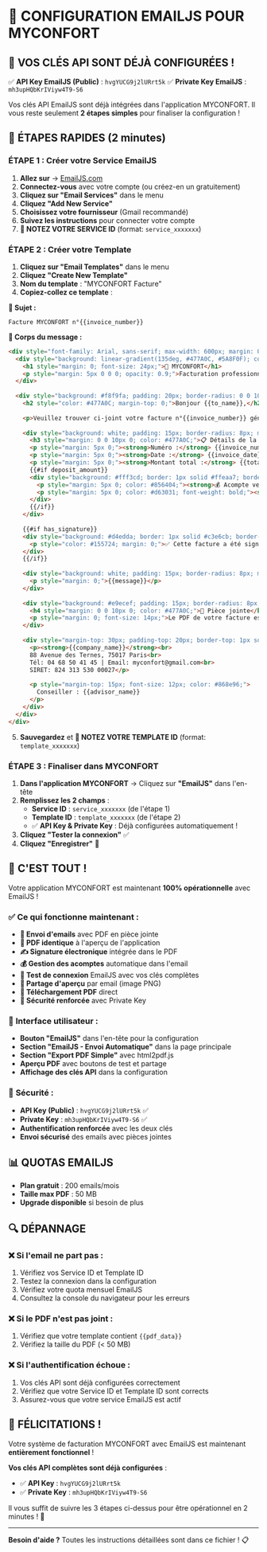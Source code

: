 # 📧 CONFIGURATION EMAILJS POUR MYCONFORT

## 🎉 VOS CLÉS API SONT DÉJÀ CONFIGURÉES !

✅ **API Key EmailJS (Public)** : `hvgYUCG9j2lURrt5k`
✅ **Private Key EmailJS** : `mh3upHQbKrIViyw4T9-S6`

Vos clés API EmailJS sont déjà intégrées dans l'application MYCONFORT. Il vous reste seulement **2 étapes simples** pour finaliser la configuration !

## 🚀 ÉTAPES RAPIDES (2 minutes)

### ÉTAPE 1 : Créer votre Service EmailJS
1. **Allez sur** → [EmailJS.com](https://www.emailjs.com/)
2. **Connectez-vous** avec votre compte (ou créez-en un gratuitement)
3. **Cliquez sur "Email Services"** dans le menu
4. **Cliquez "Add New Service"**
5. **Choisissez votre fournisseur** (Gmail recommandé)
6. **Suivez les instructions** pour connecter votre compte
7. **📝 NOTEZ VOTRE SERVICE ID** (format: `service_xxxxxxx`)

### ÉTAPE 2 : Créer votre Template
1. **Cliquez sur "Email Templates"** dans le menu
2. **Cliquez "Create New Template"**
3. **Nom du template** : "MYCONFORT Facture"
4. **Copiez-collez ce template** :

**📧 Sujet :**
```
Facture MYCONFORT n°{{invoice_number}}
```

**📝 Corps du message :**
```html
<div style="font-family: Arial, sans-serif; max-width: 600px; margin: 0 auto;">
  <div style="background: linear-gradient(135deg, #477A0C, #5A8F0F); color: white; padding: 20px; text-align: center; border-radius: 10px 10px 0 0;">
    <h1 style="margin: 0; font-size: 24px;">🌸 MYCONFORT</h1>
    <p style="margin: 5px 0 0 0; opacity: 0.9;">Facturation professionnelle avec signature électronique</p>
  </div>
  
  <div style="background: #f8f9fa; padding: 20px; border-radius: 0 0 10px 10px;">
    <h2 style="color: #477A0C; margin-top: 0;">Bonjour {{to_name}},</h2>
    
    <p>Veuillez trouver ci-joint votre facture n°{{invoice_number}} générée avec notre système MYCONFORT.</p>
    
    <div style="background: white; padding: 15px; border-radius: 8px; margin: 20px 0; border-left: 4px solid #477A0C;">
      <h3 style="margin: 0 0 10px 0; color: #477A0C;">📋 Détails de la facture</h3>
      <p style="margin: 5px 0;"><strong>Numéro :</strong> {{invoice_number}}</p>
      <p style="margin: 5px 0;"><strong>Date :</strong> {{invoice_date}}</p>
      <p style="margin: 5px 0;"><strong>Montant total :</strong> {{total_amount}}</p>
      {{#if deposit_amount}}
      <div style="background: #fff3cd; border: 1px solid #ffeaa7; border-radius: 5px; padding: 10px; margin: 10px 0;">
        <p style="margin: 5px 0; color: #856404;"><strong>💰 Acompte versé :</strong> {{deposit_amount}}</p>
        <p style="margin: 5px 0; color: #d63031; font-weight: bold;"><strong>💳 Reste à payer :</strong> {{remaining_amount}}</p>
      </div>
      {{/if}}
    </div>
    
    {{#if has_signature}}
    <div style="background: #d4edda; border: 1px solid #c3e6cb; border-radius: 5px; padding: 10px; margin: 15px 0;">
      <p style="color: #155724; margin: 0;">✅ Cette facture a été signée électroniquement et est juridiquement valide.</p>
    </div>
    {{/if}}
    
    <div style="background: white; padding: 15px; border-radius: 8px; margin: 20px 0; border: 1px solid #dee2e6;">
      <p style="margin: 0;">{{message}}</p>
    </div>
    
    <div style="background: #e9ecef; padding: 15px; border-radius: 8px; margin: 20px 0;">
      <h4 style="margin: 0 0 10px 0; color: #477A0C;">📎 Pièce jointe</h4>
      <p style="margin: 0; font-size: 14px;">Le PDF de votre facture est joint à cet email avec le design professionnel MYCONFORT.</p>
    </div>
    
    <div style="margin-top: 30px; padding-top: 20px; border-top: 1px solid #dee2e6; text-align: center; color: #6c757d; font-size: 14px;">
      <p><strong>{{company_name}}</strong><br>
      88 Avenue des Ternes, 75017 Paris<br>
      Tél: 04 68 50 41 45 | Email: myconfort@gmail.com<br>
      SIRET: 824 313 530 00027</p>
      
      <p style="margin-top: 15px; font-size: 12px; color: #868e96;">
        Conseiller : {{advisor_name}}
      </p>
    </div>
  </div>
</div>
```

5. **Sauvegardez** et **📝 NOTEZ VOTRE TEMPLATE ID** (format: `template_xxxxxxx`)

### ÉTAPE 3 : Finaliser dans MYCONFORT
1. **Dans l'application MYCONFORT** → Cliquez sur **"EmailJS"** dans l'en-tête
2. **Remplissez les 2 champs** :
   - **Service ID** : `service_xxxxxxx` (de l'étape 1)
   - **Template ID** : `template_xxxxxxx` (de l'étape 2)
   - ✅ **API Key & Private Key** : Déjà configurées automatiquement !
3. **Cliquez "Tester la connexion"** ✅
4. **Cliquez "Enregistrer"** 💾

## 🎯 **C'EST TOUT !**

Votre application MYCONFORT est maintenant **100% opérationnelle** avec EmailJS ! 

### ✅ **Ce qui fonctionne maintenant :**
- **📧 Envoi d'emails** avec PDF en pièce jointe
- **🎨 PDF identique** à l'aperçu de l'application
- **✍️ Signature électronique** intégrée dans le PDF
- **💰 Gestion des acomptes** automatique dans l'email
- **🧪 Test de connexion** EmailJS avec vos clés complètes
- **📸 Partage d'aperçu** par email (image PNG)
- **💾 Téléchargement PDF** direct
- **🔐 Sécurité renforcée** avec Private Key

### 🔧 **Interface utilisateur :**
- **Bouton "EmailJS"** dans l'en-tête pour la configuration
- **Section "EmailJS - Envoi Automatique"** dans la page principale
- **Section "Export PDF Simple"** avec html2pdf.js
- **Aperçu PDF** avec boutons de test et partage
- **Affichage des clés API** dans la configuration

### 🔐 **Sécurité :**
- **API Key (Public)** : `hvgYUCG9j2lURrt5k` ✅
- **Private Key** : `mh3upHQbKrIViyw4T9-S6` ✅
- **Authentification renforcée** avec les deux clés
- **Envoi sécurisé** des emails avec pièces jointes

## 📊 **QUOTAS EMAILJS**
- **Plan gratuit** : 200 emails/mois
- **Taille max PDF** : 50 MB
- **Upgrade disponible** si besoin de plus

## 🔍 **DÉPANNAGE**

### ❌ **Si l'email ne part pas :**
1. Vérifiez vos Service ID et Template ID
2. Testez la connexion dans la configuration
3. Vérifiez votre quota mensuel EmailJS
4. Consultez la console du navigateur pour les erreurs

### ❌ **Si le PDF n'est pas joint :**
1. Vérifiez que votre template contient `{{pdf_data}}`
2. Vérifiez la taille du PDF (< 50 MB)

### ❌ **Si l'authentification échoue :**
1. Vos clés API sont déjà configurées correctement
2. Vérifiez que votre Service ID et Template ID sont corrects
3. Assurez-vous que votre service EmailJS est actif

## 🎉 **FÉLICITATIONS !**

Votre système de facturation MYCONFORT avec EmailJS est maintenant **entièrement fonctionnel** ! 

**Vos clés API complètes sont déjà configurées** :
- ✅ **API Key** : `hvgYUCG9j2lURrt5k`
- ✅ **Private Key** : `mh3upHQbKrIViyw4T9-S6`

Il vous suffit de suivre les 3 étapes ci-dessus pour être opérationnel en 2 minutes ! 🚀

---

**Besoin d'aide ?** Toutes les instructions détaillées sont dans ce fichier ! 📋
